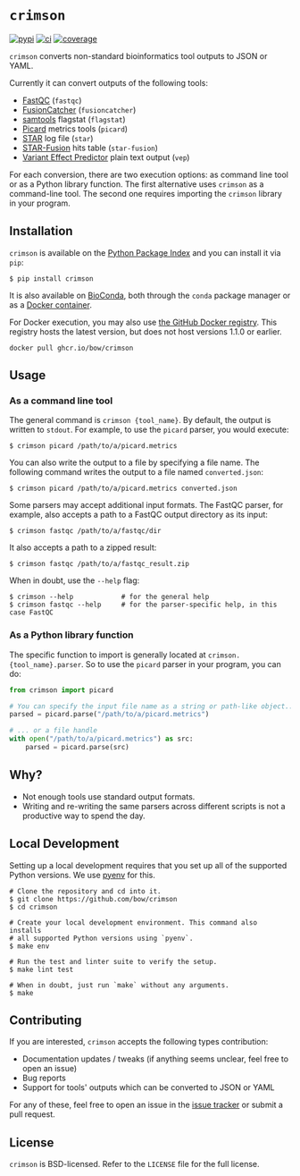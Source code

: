 # `crimson`

[![pypi](https://img.shields.io/pypi/v/crimson)](https://pypi.org/project/crimson)
[![ci](https://github.com/bow/crimson/actions/workflows/ci.yml/badge.svg)](https://github.com/bow/crimson/actions?query=branch%3Amaster)
[![coverage](https://api.codeclimate.com/v1/badges/7904a5424f60f09ebbd7/test_coverage)](https://codeclimate.com/github/bow/crimson/test_coverage)


`crimson` converts non-standard bioinformatics tool outputs to JSON or YAML.

Currently it can convert outputs of the following tools:

  * [FastQC](http://www.bioinformatics.babraham.ac.uk/projects/fastqc/>) (``fastqc``)
  * [FusionCatcher](https://github.com/ndaniel/fusioncatcher) (``fusioncatcher``)
  * [samtools](http://www.htslib.org/doc/samtools.html) flagstat (``flagstat``)
  * [Picard](https://broadinstitute.github.io/picard/) metrics tools (``picard``)
  * [STAR](https://github.com/alexdobin/STAR) log file (``star``)
  * [STAR-Fusion](https://github.com/STAR-Fusion/STAR-Fusion) hits table (``star-fusion``)
  * [Variant Effect Predictor](http://www.ensembl.org/info/docs/tools/vep/index.html)
    plain text output (``vep``)

For each conversion, there are two execution options: as command line tool or as a Python
library function. The first alternative uses `crimson` as a command-line tool. The second one
requires importing the `crimson` library in your program.


## Installation

`crimson` is available on the [Python Package Index](https://pypi.org/project/crimson/)
and you can install it via ``pip``:

```shell
$ pip install crimson
```

It is also available on
[BioConda](https://bioconda.github.io/recipes/crimson/README.html), both through the
`conda` package manager or as a
[Docker container](https://quay.io/repository/biocontainers/crimson?tab=tags).

For Docker execution, you may also use
[the GitHub Docker registry](https://github.com/bow/crimson/pkgs/container/crimson). This
registry hosts the latest version, but does not host versions 1.1.0 or earlier.

```shell
docker pull ghcr.io/bow/crimson
```


## Usage

### As a command line tool

The general command is `crimson {tool_name}`. By default, the output is written to
`stdout`. For example, to use the `picard` parser, you would execute:

```shell
$ crimson picard /path/to/a/picard.metrics
```

You can also write the output to a file by specifying a file name. The following
command writes the output to a file named `converted.json`:

```shell
$ crimson picard /path/to/a/picard.metrics converted.json
```

Some parsers may accept additional input formats. The FastQC parser, for example, also
accepts a path to a FastQC output directory as its input:


```shell
$ crimson fastqc /path/to/a/fastqc/dir
```

It also accepts a path to a zipped result:

```shell
$ crimson fastqc /path/to/a/fastqc_result.zip
```

When in doubt, use the ``--help`` flag:

```shell
$ crimson --help            # for the general help
$ crimson fastqc --help     # for the parser-specific help, in this case FastQC
```

### As a Python library function

The specific function to import is generally located at `crimson.{tool_name}.parser`. So to
use the `picard` parser in your program, you can do:

```python
from crimson import picard

# You can specify the input file name as a string or path-like object...
parsed = picard.parse("/path/to/a/picard.metrics")

# ... or a file handle
with open("/path/to/a/picard.metrics") as src:
    parsed = picard.parse(src)
```

## Why?

  * Not enough tools use standard output formats.
  * Writing and re-writing the same parsers across different scripts is not a productive
    way to spend the day.


## Local Development

Setting up a local development requires that you set up all of the supported Python
versions. We use [pyenv](https://github.com/pyenv/pyenv) for this.

```shell
# Clone the repository and cd into it.
$ git clone https://github.com/bow/crimson
$ cd crimson

# Create your local development environment. This command also installs
# all supported Python versions using `pyenv`.
$ make env

# Run the test and linter suite to verify the setup.
$ make lint test

# When in doubt, just run `make` without any arguments.
$ make
```


## Contributing

If you are interested, `crimson` accepts the following types contribution:

  * Documentation updates / tweaks (if anything seems unclear, feel free to open an issue)
  * Bug reports
  * Support for tools' outputs which can be converted to JSON or YAML

For any of these, feel free to open an issue in the [issue
tracker](https://github.com/bow/crimson/issues>) or submit a pull request.


## License

`crimson` is BSD-licensed. Refer to the ``LICENSE`` file for the full license.
